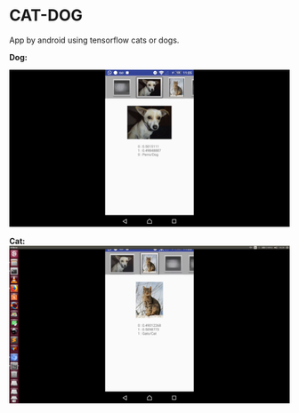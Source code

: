 # CAT-DOG
App by android using tensorflow cats or dogs.

<b>Dog:</b>

<img src="dog.png" />

<b>Cat:</b>
<img src="cat.png" />
